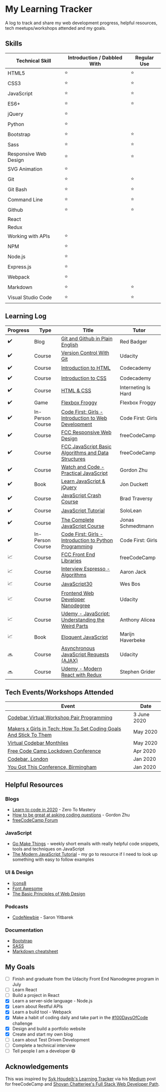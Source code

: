 # My Learning Tracker

A log to track and share my web development progress, helpful resources, tech meetups/workshops attended and my goals.

## Skills
| Technical Skill       | Introduction / Dabbled With | Regular Use |
|-----------------------|-----------------------------| ------------|
| HTML5                 | :star:                      | :star:      |
| CSS3                  | :star:                      | :star:      |
| JavaScript            | :star:                      | :star:      |
| ES6+                  | :star:                      | :star:      |
| jQuery                | :star:                      |             |
| Python                | :star:                      |             |
| Bootstrap             | :star:                      | :star:      |
| Sass                  | :star:                      | :star:      |
| Responsive Web Design | :star:                      | :star:      |
| SVG Animation         | :star:                      |             |
| Git                   | :star:                      | :star:      |
| Git Bash              | :star:                      | :star:      |
| Command Line          | :star:                      | :star:      |
| Github                | :star:                      | :star:      |
| React                 |                             |             |
| Redux                 |                             |             |
| Working with APIs     | :star:                      |             |
| NPM                   | :star:                      |             |
| Node.js               | :star:                      |             |
| Express.js            | :star:                      |             |
| Webpack               | :star:                      |             |
| Markdown              | :star:                      | :star:      |
| Visual Studio Code    | :star:                      | :star:      |

## Learning Log
| Progress                   | Type    | Title                                            | Tutor         |
|----------------------------|---------| -------------------------------------------------|---------------|
| :heavy_check_mark:         | Blog    | [Git and Github in Plain English](https://blog.red-badger.com/2016/11/29/gitgithub-in-plain-english) | Red Badger |
| :heavy_check_mark:         | Course  | [Version Control With Git](https://www.udacity.com/course/version-control-with-git--ud123) | Udacity |
| :heavy_check_mark:         | Course  | [Introduction to HTML](https://www.codecademy.com/learn/learn-html) | Codecademy |
| :heavy_check_mark:         | Course  | [Introduction to CSS](https://www.codecademy.com/learn/learn-css)   | Codecademy |
| :heavy_check_mark:         | Course  | [HTML & CSS](https://internetingishard.com/)                        | Interneting Is Hard |
| :heavy_check_mark:         | Game    | [Flexbox Froggy](http://flexboxfroggy.com/)                         | Flexbox Froggy |
| :heavy_check_mark:         | In-Person Course  | [Code First: Girls - Introduction to Web Development](https://www.codefirstgirls.org.uk/) | Code First: Girls |
| :heavy_check_mark:         | Course  | [FCC Responsive Web Design](https://www.freecodecamp.org/toowee)        | freeCodeCamp |
| :heavy_check_mark:         | Course  | [FCC JavaScript Basic Algorithms and Data Structures](https://www.freecodecamp.org/toowee) | freeCodeCamp |
| :heavy_check_mark:         | Course  | [Watch and Code - Practical JavaScript](https://watchandcode.com/p/practical-javascript) | Gordon Zhu |
| :heavy_check_mark:         | Book    | [Learn JavaScript & jQuery](http://javascriptbook.com/)             | Jon Duckett |
| :heavy_check_mark:         | Course  | [JavaScript Crash Course](https://www.youtube.com/watch?v=hdI2bqOjy3c&t=2s) | Brad Traversy |
| :heavy_check_mark:         | Course  | [JavaScript Tutorial](https://www.sololearn.com/Course/JavaScript/) | SoloLean |
| :heavy_check_mark:         | Course  | [The Complete JavaScript Course](https://www.udemy.com/course/the-complete-javascript-course/) | Jonas Schmedtmann |
| :heavy_check_mark:         | In-Person Course  | [Code First: Girls - Introduction to Python Programming](https://www.codefirstgirls.org.uk/)        | Code First: Girls |
| :chart_with_upwards_trend: | Course  | [FCC Front End Libraries](https://www.freecodecamp.org/toowee) | freeCodeCamp |
| :chart_with_upwards_trend: | Course  | [Interview Espresso - Algorithms](https://interviewespresso.com/)                           | Aaron Jack |
| :chart_with_upwards_trend: | Course  | [JavaScript30](https://javascript30.com/)                           | Wes Bos |
| :chart_with_upwards_trend: | Course  | [Frontend Web Developer Nanodegree](https://www.udacity.com/course/front-end-web-developer-nanodegree--nd0011) | Udacity |
| :chart_with_upwards_trend: | Course  | [Udemy - JavaScript: Understanding the Weird Parts](https://www.udemy.com/course/understand-javascript/learn/lecture/2237542?start=345) | Anthony Alicea |
| :chart_with_upwards_trend: | Book  | [Eloquent JavaScript](https://eloquentjavascript.net/) | Marijn Haverbeke |
| :soon:                     | Course  | [Asynchronous JavaScript Requests (AJAX)](https://www.udacity.com/course/asynchronous-javascript-requests--ud109) | Udacity |
| :soon:                     | Course  | [Udemy - Modern React with Redux](https://www.udemy.com/course/react-redux/) | Stephen Grider |

## Tech Events/Workshops Attended
| Event                                                                 | Date            |
|-----------------------------------------------------------------------|-----------------|
| [Codebar Virtual Workshop Pair Programming](https://codebar.io/)    | 3 June 2020        |
| [Makers x Girls in Tech: How To Set Coding Goals And Stick To Them](https://www.eventbrite.co.uk/e/makers-x-girls-in-tech-how-to-set-coding-goals-and-stick-to-them-tickets-103707341450) | May 2020 |
| [Virtual Codebar Monthlies](https://codebar.io/) | May 2020 |
| [Free Code Camp Lockdown Conference](https://www.youtube.com/watch?v=l8K0B270cgE&t=3574s)| Apr 2020        | 
| [Codebar, London](https://codebar.io/)                                | Jan 2020        | 
| [You Got This Conference, Birmingham](https://2020.yougotthis.io/)    | Jan 2020        |

## Helpful Resources
### Blogs
* [Learn to code in 2020](https://zerotomastery.io/blog/learn-to-code-in-2020-get-hired-and-have-fun-along-the-way/) - Zero To Mastery
* [How to be great at asking coding questions](https://medium.com/@gordon_zhu/how-to-be-great-at-asking-questions-e37be04d0603) - Gordon Zhu
* [freeCodeCamp Forum](https://www.freecodecamp.org/forum/)


### JavaScript
* [Go Make Things](https://gomakethings.com/) - weekly short emails with really helpful code snippets, tools and techniques on JavaScript
* [The Modern JavaScript Tutorial](https://javascript.info/) - my go to resource if I need to look up something with easy to follow examples

### UI & Design
* [Icons8](https://icons8.com/)
* [Font Awesome](https://fontawesome.com/how-to-use/on-the-web/referencing-icons/basic-use)
* [The Basic Principles of Web Design](https://www.freecodecamp.org/forum/t/the-basic-principles-of-web-design-introduction/316149)

### Podcasts
* [CodeNewbie](https://saron.io/) - Saron Yitbarek

### Documentation
* [Bootstrap](https://getbootstrap.com/docs/4.4/getting-started/introduction/)
* [SASS](https://sass-lang.com/documentation)
* [Markdown cheatsheet](https://github.com/adam-p/markdown-here/wiki/Markdown-Cheatsheet)

## My Goals
* [ ] Finish and graduate from the Udacity Front End Nanodegree program in July
* [ ] Learn React
* [ ] Build a project in React
* [x] Learn a server-side language - Node.js
* [x] Learn about Restful APIs
* [x] Learn a build tool - Webpack
* [x] Make a habit of coding daily and take part in the [#100DaysOfCode](https://www.100daysofcode.com/) challenge 
* [x] Design and build a portfolio website
* [x] Create and start my own blog
* [ ] Learn about Test Driven Development
* [ ] Complete a technical interview
* [ ] Tell people I am a developer :smile:

## Acknowledgements
This was inspired by [Syk Houdeib's Learning Tracker](https://github.com/Syknapse/My-Learning-Tracker) via his [Medium](https://www.freecodecamp.org/news/how-i-switched-careers-and-got-a-developer-job-in-10-months-a-true-story-b8895e855a8b/) post for freeCodeCamp and [Shovan Chatterjee's Full Stack Web Developer Path](https://github.com/adam-p/markdown-here/wiki/Markdown-Cheatsheet).
